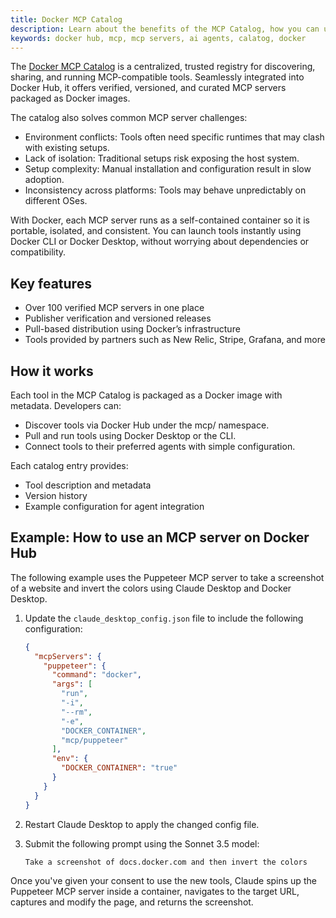 ```yaml
---
title: Docker MCP Catalog
description: Learn about the benefits of the MCP Catalog, how you can use it, and how you can contribute
keywords: docker hub, mcp, mcp servers, ai agents, calatog, docker
---
```


The [Docker MCP Catalog](https://hub.docker.com/catalogs/mcp) is a centralized, trusted registry for discovering, sharing, and running MCP-compatible tools. Seamlessly integrated into Docker Hub, it offers verified, versioned, and curated MCP servers packaged as Docker images. 

The catalog also solves common MCP server challenges:

- Environment conflicts: Tools often need specific runtimes that may clash with existing setups.
- Lack of isolation: Traditional setups risk exposing the host system.
- Setup complexity: Manual installation and configuration result in slow adoption.
- Inconsistency across platforms: Tools may behave unpredictably on different OSes.

With Docker, each MCP server runs as a self-contained container so it is portable, isolated, and consistent. You can launch tools instantly using Docker CLI or Docker Desktop, without worrying about dependencies or compatibility.

## Key features

- Over 100 verified MCP servers in one place
- Publisher verification and versioned releases
- Pull-based distribution using Docker’s infrastructure
- Tools provided by partners such as New Relic, Stripe, Grafana, and more

## How it works

Each tool in the MCP Catalog is packaged as a Docker image with metadata. Developers can:

- Discover tools via Docker Hub under the mcp/ namespace.
- Pull and run tools using Docker Desktop or the CLI.
- Connect tools to their preferred agents with simple configuration.

Each catalog entry provides:

- Tool description and metadata
- Version history
- Example configuration for agent integration

## Example: How to use an MCP server on Docker Hub

The following example uses the Puppeteer MCP server to take a screenshot of a website and invert the colors using Claude Desktop and Docker Desktop.

1. Update the `claude_desktop_config.json` file to include the following configuration:

   ```json
   {
     "mcpServers": {
       "puppeteer": {
         "command": "docker",
         "args": [
           "run",
           "-i",
           "--rm",
           "-e",
           "DOCKER_CONTAINER",
           "mcp/puppeteer"
         ],
         "env": {
           "DOCKER_CONTAINER": "true"
         }
       }
     }
   }
   ```
2. Restart Claude Desktop to apply the changed config file.
3. Submit the following prompt using the Sonnet 3.5 model:

   ```text
   Take a screenshot of docs.docker.com and then invert the colors
   ```

Once you've given your consent to use the new tools, Claude spins up the Puppeteer MCP server inside a container, navigates to the target URL, captures and modify the page, and returns the screenshot.
